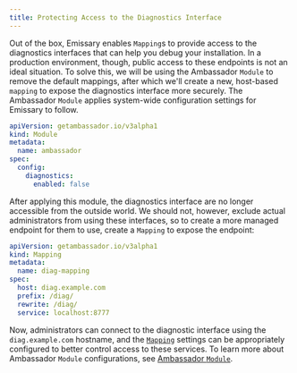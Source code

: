 ```yaml
---
title: Protecting Access to the Diagnostics Interface
---
```


Out of the box, Emissary enables `Mapping`s to provide access to the diagnostics
interfaces that can help you debug your installation. In a production environment, though,
public access to these endpoints is not an ideal situation.  To solve this, we will be
using the Ambassador `Module` to remove the default mappings, after which we'll create a
new, host-based `mapping` to expose the diagnostics interface more securely.  The
Ambassador `Module` applies system-wide configuration settings for Emissary to follow.

```yaml
apiVersion: getambassador.io/v3alpha1
kind: Module
metadata:
  name: ambassador
spec:
  config:
    diagnostics:
      enabled: false
```

After applying this module, the diagnostics interface are no longer accessible from
the outside world. We should not, however, exclude actual administrators from using
these interfaces, so to create a more managed endpoint for them to use, create a
`Mapping` to expose the endpoint:

```yaml
apiVersion: getambassador.io/v3alpha1
kind: Mapping
metadata:
  name: diag-mapping
spec:
  host: diag.example.com
  prefix: /diag/
  rewrite: /diag/
  service: localhost:8777
```

Now, administrators can connect to the diagnostic interface using the `diag.example.com`
hostname, and the [`Mapping`](../../topics/using/intro-mappings) settings can
be appropriately configured to better control access to these services.  To learn more
about Ambassador `Module` configurations, see [Ambassador `Module`](../../topics/running/ambassador).
